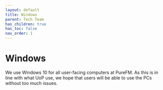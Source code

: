 ```yaml
---
layout: default
title: Windows
parent: Tech Team
has_children: true
has_toc: false
nav_order: 1
---
```


# Windows

We use Windows 10 for all user-facing computers at PureFM. As this is in line with what UoP use, we hope that users will be able to use the PCs without too much issues.
